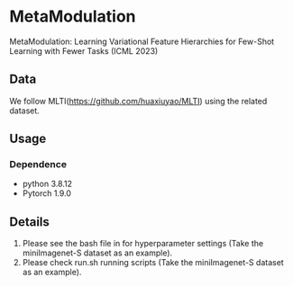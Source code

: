 # MetaModulation
MetaModulation: Learning Variational Feature Hierarchies for Few-Shot Learning with Fewer Tasks (ICML 2023)

## Data
We follow MLTI(https://github.com/huaxiuyao/MLTI) using the related dataset.

## Usage
### Dependence
* python 3.8.12
* Pytorch 1.9.0

## Details
1. Please see the bash file in for hyperparameter settings (Take the miniImagenet-S dataset as an example).
2. Please check run.sh running scripts (Take the miniImagenet-S dataset as an example).

